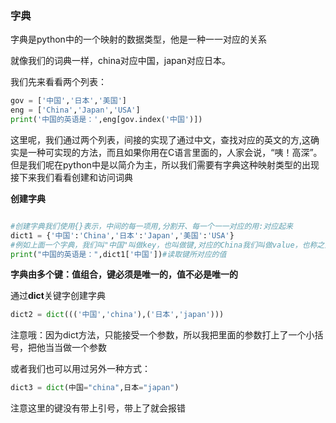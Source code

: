 ### 字典

字典是python中的一个映射的数据类型，他是一种一一对应的关系

就像我们的词典一样，china对应中国，japan对应日本。

我们先来看看两个列表：

```py
gov = ['中国','日本','美国']
eng = ['China','Japan','USA']
print('中国的英语是：',eng[gov.index('中国')])
```
这里呢，我们通过两个列表，间接的实现了通过中文，查找对应的英文的方,这确实是一种可实现的方法，而且如果你用在C语言里面的，人家会说，“咦！高深”。但是我们呢在python中是以简介为主，所以我们需要有字典这种映射类型的出现
接下来我们看看创建和访问词典

**创建字典**

```py

#创建字典我们使用{}表示，中间的每一项用,分割开、每一个一一对应的用:对应起来
dict1 = {'中国':'China','日本':'Japan','美国':'USA'}
#例如上面一个字典，我们叫"中国"叫做key，也叫做键,对应的China我们叫做value，也称之为值
print("中国的英语是：",dict1['中国'])#读取键所对应的值


```
**字典由多个键：值组合，键必须是唯一的，值不必是唯一的**

通过**dict**关键字创建字典

```py
dict2 = dict((('中国','china'),('日本','japan')))

```

注意哦：因为dict方法，只能接受一个参数，所以我把里面的参数打上了一个小括号，把他当当做一个参数

或者我们也可以用过另外一种方式：

```py
dict3 = dict(中国="china",日本="japan")

```
注意这里的键没有带上引号，带上了就会报错


